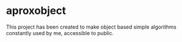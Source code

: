 
# aproxobject

This project has been created to make object based simple algorithms constantly used by me, accessible to public.
